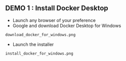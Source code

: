 ## DEMO 1 : Install Docker Desktop
- Launch any browser of your preference
- Google and download Docker Desktop for Windows
``` bash
download_docker_for_windows.png
```
- Launch the installer
``` bash
install_docker_for_windows.png
```

